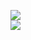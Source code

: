 [![](https://img.shields.io/badge/Made%20With-Github%20Spray-lightgrey.svg?style=for-the-badge&logo=github)](https://github.com/Annihil/github-spray#1650)  
[![](https://i.imgur.com/2DrTn0Z.gif)](https://github.com/Annihil/github-spray)